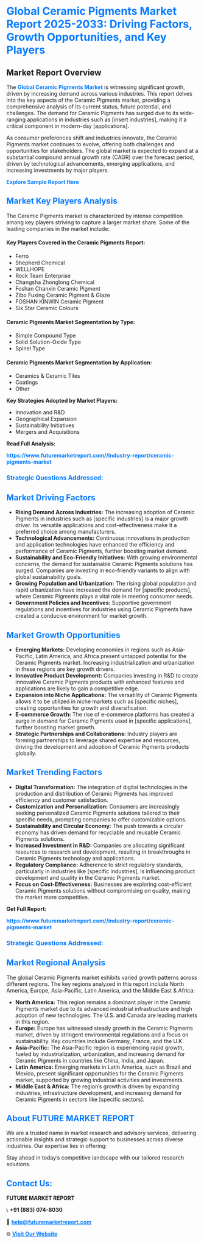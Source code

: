 <h1 style="color: #007BFF;">Global Ceramic Pigments Market Report 2025-2033: Driving Factors, Growth Opportunities, and Key Players</h1>

<section id="overview">
<h2>Market Report Overview</h2>
<p>The <a href="https://www.futuremarketreport.com//industry-report/ceramic-pigments-market" style="color: #007BFF; text-decoration: none;"><strong>Global Ceramic Pigments Market</strong></a> is witnessing significant growth, driven by increasing demand across various industries. This report delves into the key aspects of the Ceramic Pigments market, providing a comprehensive analysis of its current status, future potential, and challenges. The demand for Ceramic Pigments has surged due to its wide-ranging applications in industries such as [insert industries], making it a critical component in modern-day [applications].</p>
<p>As consumer preferences shift and industries innovate, the Ceramic Pigments market continues to evolve, offering both challenges and opportunities for stakeholders. The global market is expected to expand at a substantial compound annual growth rate (CAGR) over the forecast period, driven by technological advancements, emerging applications, and increasing investments by major players.</p>
</section>

<section id="overview">
<p><a href="https://www.futuremarketreport.com//request-sample/reportId=85271" style="color: #007BFF; text-decoration: none;"><strong>Explore Sample Report Here</strong></a></p>
</section>

<section id="key-players">
<h2 style="color: #007BFF;">Market Key Players Analysis</h2>
<p>The Ceramic Pigments market is characterized by intense competition among key players striving to capture a larger market share. Some of the leading companies in the market include:</p>
<h4>Key Players Covered in the Ceramic Pigments Report:</h4>
<ul><li>Ferro</li><li>Shepherd Chemical</li><li>WELLHOPE</li><li>Rock Team Enterprise</li><li>Changsha Zhonglong Chemical</li><li>Foshan Chanxin Ceramic Pigment</li><li>Zibo Fuxing Ceramic Pigment &amp; Glaze</li><li>FOSHAN KINWIN Ceramic Pigment</li><li>Six Star Ceramic Colours</li></ul>
<h4>Ceramic Pigments Market Segmentation by Type:</h4>
<ul><li>Simple Compound Type</li><li>Solid Solution-Oxide Type</li><li>Spinel Type</li></ul>

<h4>Ceramic Pigments Market Segmentation by Application:</h4>
<ul><li>Ceramics &amp; Ceramic Tiles</li><li>Coatings</li><li>Other</li></ul>
<p><strong>Key Strategies Adopted by Market Players:</strong></p>
<ul>
<li>Innovation and R&D</li>
<li>Geographical Expansion</li>
<li>Sustainability Initiatives</li>
<li>Mergers and Acquisitions</li>
</ul>
</section>

<section>
<p><strong>Read Full Analysis: </strong></p><a href="https://www.futuremarketreport.com//industry-report/ceramic-pigments-market" style="color: #007BFF; text-decoration: none;"><strong>https://www.futuremarketreport.com//industry-report/ceramic-pigments-market</strong></a>
<h3 style="color: #007BFF;">Strategic Questions Addressed:</h3>
</section>

<section id="driving-factors">
<h2 style="color: #007BFF;">Market Driving Factors</h2>
<ul>
<li><strong>Rising Demand Across Industries:</strong> The increasing adoption of Ceramic Pigments in industries such as [specific industries] is a major growth driver. Its versatile applications and cost-effectiveness make it a preferred choice among manufacturers.</li>
<li><strong>Technological Advancements:</strong> Continuous innovations in production and application technologies have enhanced the efficiency and performance of Ceramic Pigments, further boosting market demand.</li>
<li><strong>Sustainability and Eco-Friendly Initiatives:</strong> With growing environmental concerns, the demand for sustainable Ceramic Pigments solutions has surged. Companies are investing in eco-friendly variants to align with global sustainability goals.</li>
<li><strong>Growing Population and Urbanization:</strong> The rising global population and rapid urbanization have increased the demand for [specific products], where Ceramic Pigments plays a vital role in meeting consumer needs.</li>
<li><strong>Government Policies and Incentives:</strong> Supportive government regulations and incentives for industries using Ceramic Pigments have created a conducive environment for market growth.</li>
</ul>
</section>

<section id="growth-opportunities">
<h2 style="color: #007BFF;">Market Growth Opportunities</h2>
<ul>
<li><strong>Emerging Markets:</strong> Developing economies in regions such as Asia-Pacific, Latin America, and Africa present untapped potential for the Ceramic Pigments market. Increasing industrialization and urbanization in these regions are key growth drivers.</li>
<li><strong>Innovative Product Development:</strong> Companies investing in R&D to create innovative Ceramic Pigments products with enhanced features and applications are likely to gain a competitive edge.</li>
<li><strong>Expansion into Niche Applications:</strong> The versatility of Ceramic Pigments allows it to be utilized in niche markets such as [specific niches], creating opportunities for growth and diversification.</li>
<li><strong>E-commerce Growth:</strong> The rise of e-commerce platforms has created a surge in demand for Ceramic Pigments used in [specific applications], further boosting market growth.</li>
<li><strong>Strategic Partnerships and Collaborations:</strong> Industry players are forming partnerships to leverage shared expertise and resources, driving the development and adoption of Ceramic Pigments products globally.</li>
</ul>
</section>

<section id="trending-factors">
<h2 style="color: #007BFF;">Market Trending Factors</h2>
<ul>
<li><strong>Digital Transformation:</strong> The integration of digital technologies in the production and distribution of Ceramic Pigments has improved efficiency and customer satisfaction.</li>
<li><strong>Customization and Personalization:</strong> Consumers are increasingly seeking personalized Ceramic Pigments solutions tailored to their specific needs, prompting companies to offer customizable options.</li>
<li><strong>Sustainability and Circular Economy:</strong> The push towards a circular economy has driven demand for recyclable and reusable Ceramic Pigments solutions.</li>
<li><strong>Increased Investment in R&D:</strong> Companies are allocating significant resources to research and development, resulting in breakthroughs in Ceramic Pigments technology and applications.</li>
<li><strong>Regulatory Compliance:</strong> Adherence to strict regulatory standards, particularly in industries like [specific industries], is influencing product development and quality in the Ceramic Pigments market.</li>
<li><strong>Focus on Cost-Effectiveness:</strong> Businesses are exploring cost-efficient Ceramic Pigments solutions without compromising on quality, making the market more competitive.</li>
</ul>
</section>

<section>
<p><strong>Get Full Report: </strong></p><a href="https://www.futuremarketreport.com//industry-report/ceramic-pigments-market" style="color: #007BFF; text-decoration: none;"><strong>https://www.futuremarketreport.com//industry-report/ceramic-pigments-market</strong></a>
<h3 style="color: #007BFF;">Strategic Questions Addressed:</h3>
</section>


<section id="regional-analysis">
<h2 style="color: #007BFF;">Market Regional Analysis</h2>
<p>The global Ceramic Pigments market exhibits varied growth patterns across different regions. The key regions analyzed in this report include North America, Europe, Asia-Pacific, Latin America, and the Middle East & Africa:</p>
<ul>
<li><strong>North America:</strong> This region remains a dominant player in the Ceramic Pigments market due to its advanced industrial infrastructure and high adoption of new technologies. The U.S. and Canada are leading markets in this region.</li>
<li><strong>Europe:</strong> Europe has witnessed steady growth in the Ceramic Pigments market, driven by stringent environmental regulations and a focus on sustainability. Key countries include Germany, France, and the U.K.</li>
<li><strong>Asia-Pacific:</strong> The Asia-Pacific region is experiencing rapid growth, fueled by industrialization, urbanization, and increasing demand for Ceramic Pigments in countries like China, India, and Japan.</li>
<li><strong>Latin America:</strong> Emerging markets in Latin America, such as Brazil and Mexico, present significant opportunities for the Ceramic Pigments market, supported by growing industrial activities and investments.</li>
<li><strong>Middle East & Africa:</strong> The region’s growth is driven by expanding industries, infrastructure development, and increasing demand for Ceramic Pigments in sectors like [specific sectors].</li>
</ul>
</section>

<footer>
<h2 style="color: #007BFF;">About FUTURE MARKET REPORT</h2>
<p>We are a trusted name in market research and advisory services, delivering actionable insights and strategic support to businesses across diverse industries. Our expertise lies in offering:</p>

<p>Stay ahead in today’s competitive landscape with our tailored research solutions.</p>

<h2 style="color: #007BFF;">Contact Us:</h2>
<p><strong>FUTURE MARKET REPORT</strong></p>
<p>📞 <strong>+91 (883) 074-8030</strong></p>
<p>📧 <strong><a href="mailto:help@futuremarketreport.com" style="color: #007BFF;">help@futuremarketreport.com</a></strong></p>
<p>🌐 <strong><a href="https://www.futuremarketreport.com/" style="color: #007BFF;">Visit Our Website</a></strong></p>
</footer>
